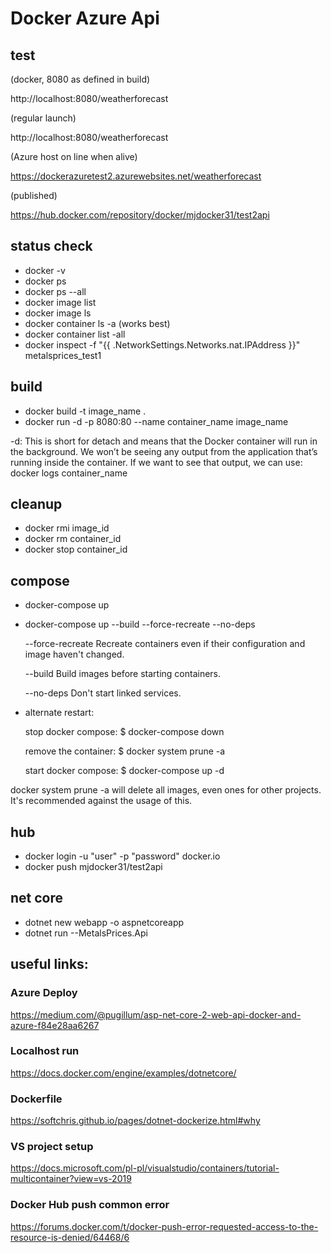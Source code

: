 # Docker Azure Api

## test

(docker, 8080 as defined in build)

http://localhost:8080/weatherforecast

(regular launch)

http://localhost:8080/weatherforecast

(Azure host on line when alive)

https://dockerazuretest2.azurewebsites.net/weatherforecast

(published)

https://hub.docker.com/repository/docker/mjdocker31/test2api

## status check
- docker -v
- docker ps
- docker ps --all
- docker image list
- docker image ls
- docker container ls -a (works best)
- docker container list -all
- docker inspect -f "{{ .NetworkSettings.Networks.nat.IPAddress }}" metalsprices_test1

## build
- docker build -t image_name . 
- docker run -d -p 8080:80 --name container_name image_name

-d: This is short for detach and means that the Docker container will run in the background. We won’t be seeing any output from the application that’s running inside the container. If we want to see that output, we can use:
docker logs container_name

## cleanup

- docker rmi image_id
- docker rm container_id
- docker stop container_id

## compose

- docker-compose up
- docker-compose up --build --force-recreate --no-deps

  --force-recreate    Recreate containers even if their configuration
                      and image haven't changed.
                      
  --build             Build images before starting containers.
  
  --no-deps           Don't start linked services.

- alternate restart:

    stop docker compose: $ docker-compose down

    remove the container: $ docker system prune -a

    start docker compose: $ docker-compose up -d

docker system prune -a will delete all images, even ones for other projects. It's recommended against the usage of this.

## hub
- docker login -u "user" -p "password" docker.io
- docker push mjdocker31/test2api

## net core
- dotnet new webapp -o aspnetcoreapp
- dotnet run --MetalsPrices.Api

## useful links:

### Azure Deploy
https://medium.com/@pugillum/asp-net-core-2-web-api-docker-and-azure-f84e28aa6267

### Localhost run
https://docs.docker.com/engine/examples/dotnetcore/

### Dockerfile

https://softchris.github.io/pages/dotnet-dockerize.html#why

### VS project setup

https://docs.microsoft.com/pl-pl/visualstudio/containers/tutorial-multicontainer?view=vs-2019

### Docker Hub push common error

https://forums.docker.com/t/docker-push-error-requested-access-to-the-resource-is-denied/64468/6
